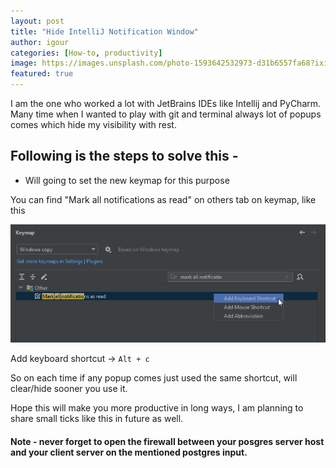 ```yaml
---
layout: post
title: "Hide IntelliJ Notification Window"
author: igour
categories: [How-to, productivity]
image: https://images.unsplash.com/photo-1593642532973-d31b6557fa68?ixid=MnwxMjA3fDF8MHxwaG90by1wYWdlfHx8fGVufDB8fHx8&ixlib=rb-1.2.1&auto=format&fit=crop&w=800&q=80
featured: true
---
```

I am the one who worked a lot with JetBrains IDEs like Intellij and PyCharm. Many time when I wanted to play with git and terminal always lot of popups comes which hide my visibility with rest.

## Following is the steps to solve this - 
- Will going to set the new keymap for this purpose 

You can find "Mark all notifications as read" on others tab on keymap, like this

![clear notifications](../assets/images/shortcut-clear-notification-inetllij.png)

Add keyboard shortcut -> `Alt + c`

So on each time if any popup comes just used the same shortcut, will clear/hide sooner you use it.

Hope this will make you more productive in long ways, I am planning to share small ticks like this in future as well.

#### Note - never forget to open the firewall between your posgres server host and your client server on the mentioned postgres input.


